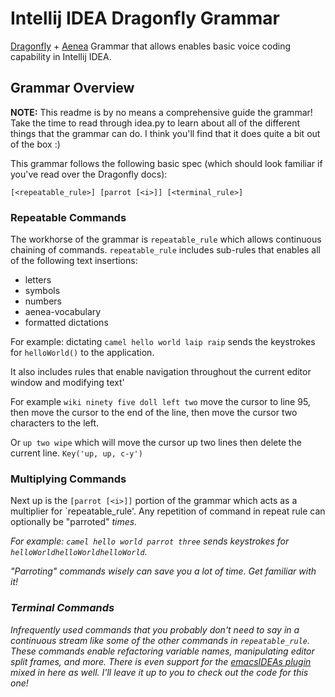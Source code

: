Intellij IDEA Dragonfly Grammar
===============================

[Dragonfly](https://github.com/t4ngo/dragonfly)
+
[Aenea](https://github.com/dictation-toolbox/aenea)
Grammar that allows enables basic voice coding capability in Intellij IDEA.


## Grammar Overview

**NOTE:** This readme is by no means a comprehensive guide the grammar!
Take the time to read through idea.py to learn about all of the different
things that the grammar can do.  I think you'll find that it does quite a 
bit out of the box :)

This grammar follows the following basic spec (which should look familiar
if you've read over the Dragonfly docs):
 
```[<repeatable_rule>] [parrot [<i>]] [<terminal_rule>]```

### Repeatable Commands

The workhorse of the grammar is `repeatable_rule` which allows continuous
chaining of commands.  `repeatable_rule` includes sub-rules that enables
all of the following text insertions:

  * letters
  * symbols
  * numbers
  * aenea-vocabulary
  * formatted dictations
  
For example: dictating `camel hello world laip raip` sends the keystrokes
for `helloWorld()` to the application.
   
It also includes rules that enable navigation throughout the current editor
window and modifying text'

For example `wiki ninety five doll left two` move the cursor to line 95, then
move the cursor to the end of the line, then move the cursor two characters
to the left.

Or `up two wipe` which will move the cursor up two lines then delete the 
current line. `Key('up, up, c-y')`

### Multiplying Commands

Next up is the `[parrot [<i>]]` portion of the grammar which acts as a
multiplier for `repeatable_rule'.  Any repetition of command in repeat rule 
can optionally be "parroted" <i> times.

For example: `camel hello world parrot three` sends keystrokes for
`helloWorldhelloWorldhelloWorld`.

"Parroting" commands wisely can save you a lot of time.  Get familiar with it!

### Terminal Commands

Infrequently used commands that you probably don't need to say in a continuous
stream like some of the other commands in `repeatable_rule`.  These commands
enable refactoring variable names, manipulating editor split frames, and more.
There is even support for the
[emacsIDEAs plugin](https://plugins.jetbrains.com/plugin?pr=idea&pluginId=7163)
mixed in here as well.  I'll leave it up to you to check out the code for this
one!
